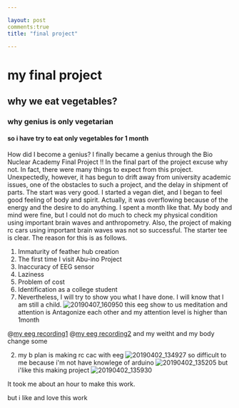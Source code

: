 ```yaml
---

layout: post
comments:true
title: "final project"

---
```


# my final project
## why we eat vegetables?
### why genius is only vegetarian
#### so i have try to eat only vegetables for 1 month
How did I become a genius? I finally became a genius through the Bio Nuclear Academy Final Project !! In the final part of the project excuse why not.
In fact, there were many things to expect from this project. Unexpectedly, however, it has begun to drift away from university academic issues, one of the obstacles to such a project, and the delay in shipment of parts. The start was very good. I started a vegan diet, and I began to feel good feeling of body and spirit.
Actually, it was overflowing because of the energy and the desire to do anything.
I spent a month like that. My body and mind were fine, but I could not do much to check my physical condition using important brain waves and anthropometry. Also, the project of making rc cars using important brain waves was not so successful. The starter tee is clear.
The reason for this is as follows.
1. Immaturity of feather hub creation
2. The first time I visit Abu-ino Project
3. Inaccuracy of EEG sensor
4. Laziness
5. Problem of cost
6. Identification as a college student
7. Nevertheless,
I will try to show you what I have done. I will know that I am still a child.
![20190407_160950](https://user-images.githubusercontent.com/41887966/55680052-bbd38200-594f-11e9-878b-63888ce77812.gif)
this eeg show to us meditation and attention is 
Antagonize each other and my attention level is higher than 1month

@[my eeg recording1](https://youtu.be/66NKL8nrK2E)
@[my eeg recording2](https://youtu.be/TfFZZ5YhF5o?t=31)
and my weitht and my body change some

2. my b plan is making rc cac with eeg
![20190402_134927](https://user-images.githubusercontent.com/41887966/55676535-32ea2580-5912-11e9-9225-86a2ae2a63c5.jpg)
so difficult to me because i'm not have knowlege of arduino
![20190402_135205](https://user-images.githubusercontent.com/41887966/55676536-3382bc00-5912-11e9-9b54-0d0983498bf2.jpg)
but i'like this making project
![20190402_135930](https://user-images.githubusercontent.com/41887966/55676537-3382bc00-5912-11e9-95dc-41df43516bf0.jpg)

It took me about an hour to make this work.

but i like and love this work
